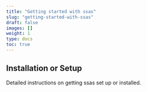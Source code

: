 ```yaml
---
title: "Getting started with ssas"
slug: "getting-started-with-ssas"
draft: false
images: []
weight: 1
type: docs
toc: true
---
```


## Installation or Setup
Detailed instructions on getting ssas set up or installed.

